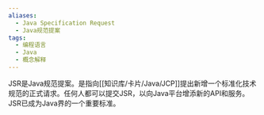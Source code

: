 ```yaml
---
aliases:
  - Java Specification Request
  - Java规范提案
tags:
  - 编程语言
  - Java
  - 概念解释
---
```

JSR是Java规范提案。是指向[[知识库/卡片/Java/JCP]]提出新增一个标准化技术规范的正式请求。任何人都可以提交JSR，以向Java平台增添新的API和服务。JSR已成为Java界的一个重要标准。